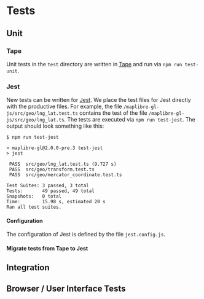 # Tests

## Unit

### Tape

Unit tests in the `test` directory are written in [Tape](https://github.com/substack/tape) and run via `npm run test-unit`.

### Jest

New tests can be written for [Jest](https://jestjs.io/). We place the test files for Jest directly with the productive files. For example, the file `/maplibre-gl-js/src/geo/lng_lat.test.ts` contains the test of the file `/maplibre-gl-js/src/geo/lng_lat.ts`. The tests are executed via `npm run test-jest`. The output should look something like this:

```
$ npm run test-jest

> maplibre-gl@2.0.0-pre.3 test-jest
> jest

 PASS  src/geo/lng_lat.test.ts (9.727 s)
 PASS  src/geo/transform.test.ts
 PASS  src/geo/mercator_coordinate.test.ts

Test Suites: 3 passed, 3 total
Tests:       49 passed, 49 total
Snapshots:   0 total
Time:        15.98 s, estimated 20 s
Ran all test suites.
```

#### Configuration

The configuration of Jest is defined by the file `jest.config.js`. 

#### Migrate tests from Tape to Jest




#### 

## Integration

## Browser / User Interface Tests